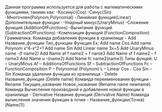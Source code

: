 Данная программа используется для работы с математическими функциями, такими как:
 -Косинус(Cos)
 -Синус(Sin)
 -Многочлен(Polynom,Polynomial)
 -Линейная функция(Linear)
 Дополнительные функции :
 -Унарный минус(UnaryMinus)
 -Сложение функций (AdditionOfFunctions)
 -Вычитание функций (SubtractionOfFunctions)
 -Композиция функций (FunctionComposition)
Грамматика:
Команда добавления функции в хранилище - Add Название_функции Тип_функции Функция
Ex: Add name Cos
    Add name Polynom x^4-x^2+1
    Add name Sin
    Add Linear name 3x+5
    Add UnaryMinus name -(f name2)
	Add Name af f name2 + f name3
    Add Name sf f name2 – f name3
    Add Name u -(name2)
    Add Name fc name2(name3)
Типы фунций:
U – UnaryMinus
Af – AdditionsOfFunctions
Sf – SubtractionOfFunctions
Fc – FunctionComposition
P – Polynomial (Polynom)
L – Linear
Cos - Cos
Sin – Sin
Команда удаления функции из хранилища - Delete Название_функции (Delete name)
Команда переименования функции - Rename Текущее_название Новое_название (Rename name newname)
Команда Вычисления производной и добавления новой функции в хранилище - Derivative Название функции (Derivative Name)
Команда вычисления значения функции в точке - Название_функции(Точка) (Name(1))


